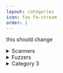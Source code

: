 ```yaml
---
layout: categories
icon: fas fa-stream
order: 1
---
```


this should change
<details>
    <summary>Scanners</summary>
    <a href="https://github.com/OJ/gobuster">Gobuster</a>
    <a href="https://github.com/nmap/nmap">Nmap</a>
    <a href="https://github.com/epi052/feroxbuster">Feroxbuster</a>
</details>

<details>
    <summary>Fuzzers</summary>
    <a href="https://github.com/ffuf/ffuf">ffuf</a>
    <a href="https://github.com/jtpereyda/boofuzz">boofuzzer</a>
</details>

<details>
    <summary>Category 3</summary>
    Foldable Content[enter image description here][1]
</details>